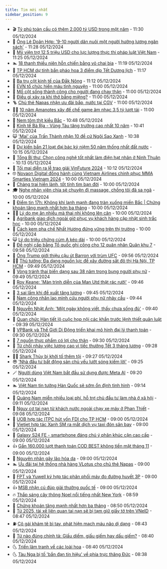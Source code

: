 ```yaml
---
title: Tim mới nhất
sidebar_position: 9
---
```


<!-- vnexpress-tin-moi-nhat:START -->
- 🎬 [Tỷ phú toàn cầu có thêm 2.000 tỷ USD trong một năm](https://vnexpress.net/ty-phu-toan-cau-co-them-2-000-ty-usd-trong-mot-nam-4824302.html) - 11:30 05/12/2024
- 🐎 [Ông Lê Doãn Hợp: &#39;9-10 người dân nuôi một người hưởng lương ngân sách&#39;](https://vnexpress.net/ong-le-doan-hop-9-10-nguoi-dan-nuoi-mot-nguoi-huong-luong-ngan-sach-4824367.html) - 11:28 05/12/2024
- 🦍 [Mỹ viện trợ 12,5 triệu USD cho lực lượng thực thi pháp luật Việt Nam](https://vnexpress.net/my-vien-tro-12-5-trieu-usd-cho-luc-luong-thuc-thi-phap-luat-viet-nam-4824341.html) - 11:25 05/12/2024
- 🏊 [18 thanh thiếu niên hỗn chiến bằng vỏ chai bia](https://vnexpress.net/18-thanh-thieu-nien-hon-chien-bang-vo-chai-bia-4824347.html) - 11:19 05/12/2024
- 🎊 [TP HCM dự tính bắn pháo hoa 3 điểm dịp Tết Dương lịch](https://vnexpress.net/tp-hcm-du-tinh-ban-phao-hoa-3-diem-dip-tet-duong-lich-4824368.html) - 11:17 05/12/2024
- 🎃 [Ba trụ cột kinh tế của Đắk Nông](https://vnexpress.net/ba-tru-cot-kinh-te-cua-dak-nong-4824194.html) - 11:12 05/12/2024
- 🧰 [EVN tổ chức hiến máu tình nguyện](https://vnexpress.net/evn-to-chuc-hien-mau-tinh-nguyen-4824355.html) - 11:00 05/12/2024
- 🔭 [Mổ cột sống thành công cho người đang chạy thận](https://vnexpress.net/mo-cot-song-thanh-cong-cho-nguoi-dang-chay-than-4824334.html) - 11:00 05/12/2024
- 🫶 [Điều gì xảy ra khi thở bằng miệng?](https://vnexpress.net/dieu-gi-xay-ra-khi-tho-bang-mieng-4824239.html) - 11:00 05/12/2024
- 🪜 [Chủ thẻ Napas nhận ưu đãi bắp, nước tại CGV](https://vnexpress.net/chu-the-napas-nhan-uu-dai-bap-nuoc-tai-cgv-4824126.html) - 11:00 05/12/2024
- 👨‍🏫 [10 năm Amanotes xây đế chế game âm nhạc 3,5 tỷ lượt tải](https://vnexpress.net/10-nam-amanotes-xay-de-che-game-am-nhac-3-5-ty-luot-tai-4822939.html) - 11:00 05/12/2024
- 🎊 [Nem tôm thịt kiểu Bắc](https://vnexpress.net/nem-tom-thit-kieu-bac-4824337.html) - 10:48 05/12/2024
- 🎊 [Kinh tế Bà Rịa - Vũng Tàu tăng trưởng cao nhất 10 năm](https://vnexpress.net/kinh-te-ba-ria-vung-tau-4824184.html) - 10:41 05/12/2024
- 😺 [&#39;Mai&#39; của Trấn Thành nhận 10 đề cử Ngôi Sao Xanh](https://vnexpress.net/mai-cua-tran-thanh-nhan-10-de-cu-ngoi-sao-xanh-4824270.html) - 10:38 05/12/2024
- 🐘 [Dự kiến bắn 21 loạt đại bác kỷ niệm 50 năm thống nhất đất nước](https://vnexpress.net/du-kien-ban-21-loat-dai-bac-ky-niem-50-nam-thong-nhat-dat-nuoc-4824353.html) - 10:15 05/12/2024
- 🌁 [Tổng Bí thư: Chọn công nghệ tốt nhất làm điện hạt nhân ở Ninh Thuận](https://vnexpress.net/tong-bi-thu-chon-cong-nghe-tot-nhat-lam-dien-hat-nhan-o-ninh-thuan-4824292.html) - 10:13 05/12/2024
- 🐲 [Tối mai diễn ra lễ trao giải VinFuture 2024](https://vnexpress.net/toi-mai-dien-ra-le-trao-giai-vinfuture-2024-4824345.html) - 10:12 05/12/2024
- 🤓 [Novaon Digital đồng hành cùng Vietnam Airlines chinh phục MMA Smarties Vietnam 2024](https://vnexpress.net/novaon-digital-dong-hanh-cung-vietnam-airlines-chinh-phuc-mma-smarties-vietnam-2024-4824317.html) - 10:00 05/12/2024
- 💪 [Chàng trai hiền lành, tốt tính tìm bạn đời](https://vnexpress.net/chang-trai-hien-lanh-tot-tinh-tim-ban-doi-4824054.html) - 10:00 05/12/2024
- 🎓 [Nghe nhân viên chia sẻ chuyện đi massage, chồng tôi đã sa ngã](https://vnexpress.net/nghe-nhan-vien-chia-se-chuyen-di-massage-chong-toi-da-sa-nga-4823919.html) - 10:00 05/12/2024
- 🫣 [Điểm tin 17h: Không khí lạnh mạnh đang tràn xuống miền Bắc | Chứng khoán tăng mạnh nhất hơn ba tháng](https://vnexpress.net/diem-tin-17h-khong-khi-lanh-manh-dang-tran-xuong-mien-bac-chung-khoan-tang-manh-nhat-hon-ba-thang-4824351.html) - 10:00 05/12/2024
- 🧑‍💻 [Lý do mẹ ăn nhiều mà thai nhi không lên cân](https://vnexpress.net/ly-do-me-an-nhieu-ma-thai-nhi-khong-len-can-4824148.html) - 10:00 05/12/2024
- 🐲 [Agribank giao dịch ngoài giờ phục vụ khách hàng cập nhật sinh trắc học](https://vnexpress.net/agribank-giao-dich-ngoai-gio-phuc-vu-khach-hang-cap-nhat-sinh-trac-hoc-4824132.html) - 10:00 05/12/2024
- 🌝 [Cách kem pha chế Nhất Hương đứng vững trên thị trường](https://vnexpress.net/cach-kem-pha-che-nhat-huong-dung-vung-tren-thi-truong-4824103.html) - 10:00 05/12/2024
- 😺 [Lý do triệu chứng cúm A kéo dài](https://vnexpress.net/ly-do-trieu-chung-cum-a-keo-dai-4823870.html) - 10:00 05/12/2024
- 🐎 [Đề nghị cấp bằng Tổ quốc ghi công cho 12 quân nhân Quân khu 7](https://vnexpress.net/de-nghi-cap-bang-to-quoc-ghi-cong-cho-12-quan-nhan-quan-khu-7-4824174.html) - 09:58 05/12/2024
- 🎡 [Ông Trump giới thiệu cậu út Barron với trùm UFC](https://vnexpress.net/ong-trump-gioi-thieu-cau-ut-barron-voi-trum-ufc-4824275.html) - 09:56 05/12/2024
- 👨‍🏫 [Thủ tướng: Đa dạng nguồn lực để xây đường sắt đô thị Hà Nội, TP HCM](https://vnexpress.net/thu-tuong-da-dang-nguon-luc-de-xay-duong-sat-do-thi-ha-noi-tp-hcm-4824322.html) - 09:49 05/12/2024
- 🦆 [Vòng tránh thai biến dạng sau 38 năm trong bụng người phụ nữ](https://vnexpress.net/vong-tranh-thai-bien-dang-sau-38-nam-trong-bung-nguoi-phu-nu-4824249.html) - 09:49 05/12/2024
- 🚦 [Roy Keane: &#39;Màn trình diễn của Man Utd thật rác rưởi&#39;](https://vnexpress.net/roy-keane-man-trinh-dien-cua-man-utd-that-rac-ruoi-4824323.html) - 09:46 05/12/2024
- 💫 [3 sai lầm khi đề xuất tăng lương](https://vnexpress.net/3-sai-lam-khi-de-xuat-tang-luong-4824212.html) - 09:45 05/12/2024
- 🎉 [Nam công nhân lao mình cứu người phụ nữ nhảy cầu](https://vnexpress.net/nam-cong-nhan-lao-minh-cuu-nguoi-phu-nu-nhay-cau-4824293.html) - 09:44 05/12/2024
- 🌋 [Nguyễn Nhật Ánh: &#39;Một ngày không viết, thấy chưa sống đủ&#39;](https://vnexpress.net/nguyen-nhat-anh-mot-ngay-khong-viet-thay-chua-song-du-4824188.html) - 09:40 05/12/2024
- 🤖 [Quan chức Hàn tiết lộ cuộc họp nội các khẩn trước lệnh thiết quân luật](https://vnexpress.net/quan-chuc-han-tiet-lo-cuoc-hop-noi-cac-khan-truoc-lenh-thiet-quan-luat-4824179.html) - 09:39 05/12/2024
- 🦏 [VPBank và Thế Giới Di Động triển khai mô hình đại lý thanh toán](https://vnexpress.net/vpbank-va-the-gioi-di-dong-trien-khai-mo-hinh-dai-ly-thanh-toan-4824314.html) - 09:30 05/12/2024
- 🦩 [7 nguồn thực phẩm có lợi cho thận](https://vnexpress.net/7-nguon-thuc-pham-co-loi-cho-than-4824203.html) - 09:30 05/12/2024
- 👺 [Từ chối nhảy việc lương cao vì tiếc thưởng Tết 3 tháng lương](https://vnexpress.net/tu-choi-nhay-viec-luong-cao-vi-tiec-thuong-tet-3-thang-luong-4824318.html) - 09:28 05/12/2024
- 🧑‍🏫 [Shark Thủy bị khởi tố thêm tội](https://vnexpress.net/shark-thuy-bi-khoi-to-them-toi-4824316.html) - 09:27 05/12/2024
- 😎 [&#39;Nhà đầu tư bất động sản chủ yếu lướt sóng kiếm lời&#39;](https://vnexpress.net/nha-dau-tu-bat-dong-san-chu-yeu-luot-song-kiem-loi-4824225.html) - 09:25 05/12/2024
- 🪄 [Người dùng Việt Nam bắt đầu sử dụng được Meta AI](https://vnexpress.net/nguoi-dung-viet-nam-bat-dau-su-dung-duoc-meta-ai-4824207.html) - 09:20 05/12/2024
- 🏊 [Việt Nam tin tưởng Hàn Quốc sẽ sớm ổn định tình hình](https://vnexpress.net/viet-nam-tin-tuong-han-quoc-se-som-on-dinh-tinh-hinh-4824299.html) - 09:14 05/12/2024
- 💃 [Quảng Nam miễn nhiều loại phí, hỗ trợ chủ đầu tư làm nhà ở xã hội](https://vnexpress.net/quang-nam-mien-nhieu-loai-phi-ho-tro-chu-dau-tu-lam-nha-o-xa-hoi-4824219.html) - 09:11 05/12/2024
- 🦆 [Nguy cơ tai nạn từ khách nước ngoài chạy xe máy ở Phan Thiết](https://vnexpress.net/nguy-co-tai-nan-tu-khach-nuoc-ngoai-chay-xe-may-o-phan-thiet-4822024.html) - 09:08 05/12/2024
- 🎊 [UOB hợp tác ITPC hút vốn FDI cho TP HCM](https://vnexpress.net/uob-hop-tac-itpc-hut-von-fdi-cho-tp-hcm-4824289.html) - 09:00 05/12/2024
- 👺 [Vietjet hợp tác Xanh SM ra mắt dịch vụ taxi đón sân bay](https://vnexpress.net/vietjet-hop-tac-xanh-sm-ra-mat-dich-vu-taxi-don-san-bay-4824285.html) - 09:00 05/12/2024
- 🎡 [Galaxy S24 FE - smartphone đáng chú ý phân khúc cận cao cấp](https://vnexpress.net/galaxy-s24-fe-smartphone-dang-chu-y-phan-khuc-can-cao-cap-4824282.html) - 09:00 05/12/2024
- 👍 [Gần 160.000 lượt thanh toán COD BEST không tiền mặt tháng 11](https://vnexpress.net/gan-160-000-luot-thanh-toan-cod-best-khong-tien-mat-thang-11-4824279.html) - 09:00 05/12/2024
- 🐎 [Nguyên nhân gây lão hóa da](https://vnexpress.net/nguyen-nhan-gay-lao-hoa-da-4824260.html) - 09:00 05/12/2024
- 🏊 [Ưu đãi tại hệ thống nhà hàng VLotus cho chủ thẻ Napas](https://vnexpress.net/uu-dai-tai-he-thong-nha-hang-vlotus-cho-chu-the-napas-4824125.html) - 09:00 05/12/2024
- 🦩 [FPT và Yuwell ký hợp tác phân phối máy đo đường huyết 3P](https://vnexpress.net/fpt-va-yuwell-ky-hop-tac-phan-phoi-may-do-duong-huyet-3p-4824067.html) - 09:00 05/12/2024
- 👍 [MSB nhận cú đúp giải thưởng quốc tế](https://vnexpress.net/msb-nhan-cu-dup-giai-thuong-quoc-te-4823679.html) - 09:00 05/12/2024
- 🔥 [Thắp sáng cây thông Noel nổi tiếng nhất New York](https://vnexpress.net/thap-sang-cay-thong-noel-noi-tieng-nhat-new-york-4824131.html) - 08:59 05/12/2024
- 💄 [Chứng khoán tăng mạnh nhất hơn ba tháng](https://vnexpress.net/chung-khoan-hom-nay-5-12-vn-index-tang-manh-nhat-ba-thang-ruoi-4824281.html) - 08:50 05/12/2024
- 🤡 [Từ 2025, tài xế liên quan tai nạn sẽ bị tạm giữ giấy tờ trên VNeID](https://vnexpress.net/tu-2025-tai-xe-lien-quan-tai-nan-se-bi-tam-giu-giay-to-tren-vneid-4824111.html) - 08:47 05/12/2024
- ⛽️ [Cô gái khám tê bì tay, phát hiện mạch máu não dị dạng](https://vnexpress.net/co-gai-kham-te-bi-tay-phat-hien-mach-mau-nao-di-dang-4824200.html) - 08:43 05/12/2024
- 🚀 [Từ nào đúng chính tả: Giấu diếm, giấu giếm hay dấu giếm?](https://vnexpress.net/tu-nao-dung-chinh-ta-giau-diem-giau-giem-hay-dau-giem-4823618.html) - 08:40 05/12/2024
- 🌜 [Triển lãm tranh về các loài hoa](https://vnexpress.net/trien-lam-tranh-ve-cac-loai-hoa-4823824.html) - 08:40 05/12/2024
- 🌜 [Tàu Nga bị tố &#39;bắn đạn tín hiệu&#39; về phía trực thăng Đức](https://vnexpress.net/tau-nga-bi-to-ban-dan-tin-hieu-ve-phia-truc-thang-duc-4824158.html) - 08:38 05/12/2024<!-- vnexpress-tin-moi-nhat:END -->
